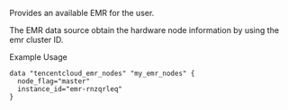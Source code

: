 Provides an available EMR for the user.

The EMR data source obtain the hardware node information by using the emr cluster ID.

Example Usage

```hcl
data "tencentcloud_emr_nodes" "my_emr_nodes" {
  node_flag="master"
  instance_id="emr-rnzqrleq"
}
```